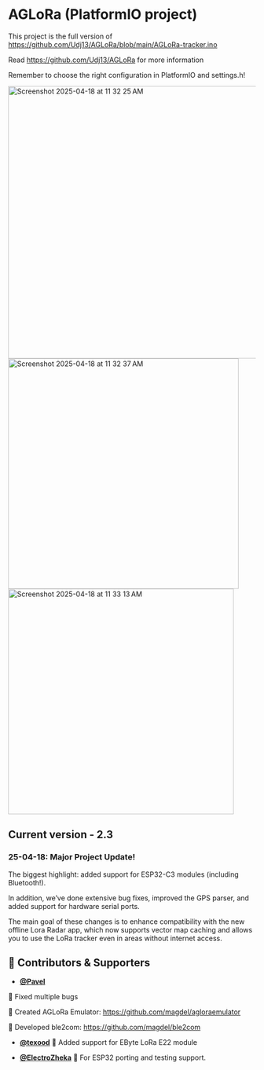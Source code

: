 # AGLoRa (PlatformIO project)

This project is the full version of https://github.com/Udj13/AGLoRa/blob/main/AGLoRa-tracker.ino 

Read https://github.com/Udj13/AGLoRa for more information


Remember to choose the right configuration in PlatformIO and settings.h!

<img width="555" alt="Screenshot 2025-04-18 at 11 32 25 AM" src="https://github.com/user-attachments/assets/0c66c949-1fb8-4560-a10c-3195c0f86614" />

<img width="469" alt="Screenshot 2025-04-18 at 11 32 37 AM" src="https://github.com/user-attachments/assets/7b8781b9-4d77-43fc-86cd-e2dfd893ddc6" />

<img width="459" alt="Screenshot 2025-04-18 at 11 33 13 AM" src="https://github.com/user-attachments/assets/8e9d75e1-f483-4835-bc96-83b8bace9e7d" />


## Current version - 2.3

### 25-04-18: Major Project Update!

The biggest highlight: added support for ESP32-C3 modules (including Bluetooth!).

In addition, we’ve done extensive bug fixes, improved the GPS parser, and added support for hardware serial ports.

The main goal of these changes is to enhance compatibility with the new offline Lora Radar app, which now supports vector map caching and allows you to use the LoRa tracker even in areas without internet access. 


## 🤝 Contributors & Supporters

- **[@Pavel](https://github.com/magdel)** 

🐛 Fixed multiple bugs  

🚀 Created AGLoRa Emulator: https://github.com/magdel/agloraemulator

🔌 Developed ble2com: https://github.com/magdel/ble2com



- **[@texood](https://github.com/texood)** 
🛜 Added support for EByte LoRa E22 module



- **[@ElectroZheka](https://github.com/ElectroZheka)** 
🧪 For ESP32 porting and testing support.

